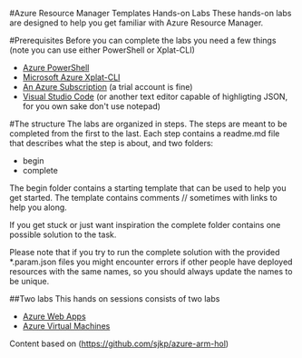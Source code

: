 #Azure Resource Manager Templates Hands-on Labs
These hands-on labs are designed to help you get familiar with Azure Resource Manager.

#Prerequisites
Before you can complete the labs you need a few things (note you can use either PowerShell or Xplat-CLI)
- [Azure PowerShell](https://github.com/Azure/azure-powershell/releases)
- [Microsoft Azure Xplat-CLI](https://github.com/Azure/azure-xplat-cli/releases)
- [An Azure Subscription](https://azure.microsoft.com/) (a trial account is fine)
- [Visual Studio Code](https://code.visualstudio.com/) (or another text editor capable of highligting JSON, for you own sake don't use notepad)

#The structure
The labs are organized in steps. The steps are meant to be completed from the first to the last. Each step contains a readme.md file that describes what the step is about, and two folders:
- begin
- complete

The begin folder contains a starting template that can be used to help you get started. The template contains comments // sometimes with links to help you along.

If you get stuck or just want inspiration the complete folder contains one possible solution to the task. 

Please note that if you try to run the complete solution with the provided *.param.json files you might encounter errors if other people have deployed resources with the same names, so you should always update the names to be unique.  

##Two labs
This hands on sessions consists of two labs
- [Azure Web Apps](lab1-azure-webapps/readme.md)
- [Azure Virtual Machines](lab2-azure-virtualmachines/readme.md)

Content based on (https://github.com/sjkp/azure-arm-hol)
 

